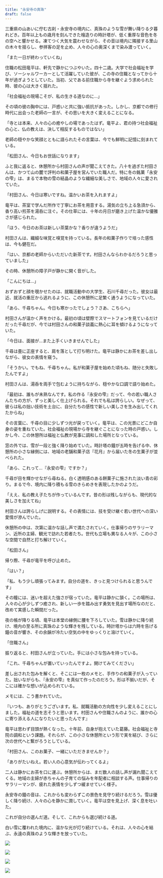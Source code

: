 ```yaml
---
title: "永安寺の真珠"
draft: false
---
```


三重県の山あいに佇む古刹・永安寺の境内に、真珠のような雪が舞い降りる夕暮れどき。百年以上もの歳月を刻んできた檜造りの時計塔が、低く重厚な音色を冬の空へと響かせる。凍てつく大気を震わせながら、その音は境内に隣接する里山の木々を揺らし、参拝客の足を止め、人々の心の奥深くまで染み渡っていく。

「また一日が終わっていくね」

住職の松田竜平は、軒先で静かにつぶやいた。四十二歳。大学で社会福祉を学び、ソーシャルワーカーとして活躍していた彼が、この寺の住職となってから十年が過ぎようとしていた。当初、父である前住職から寺を継ぐよう求められた時、彼の心は大きく揺れた。

「社会福祉の現場こそが、私の生きる道なのに...」

その頃の彼の胸中には、戸惑いと共に強い抵抗があった。しかし、京都での修行時代に出会った老師の一言が、その思いを大きく変えることになる。

「寺とは本来、人々の心の癒やしの場であったはず。竜平よ、君の持つ社会福祉の心と、仏の教えは、決して相反するものではない」

老師の穏やかな笑顔とともに語られたその言葉は、今でも鮮明に記憶に刻まれている。

「松田さん、今日もお世話になります」

ふと我に返ると、休憩所から村田さんの声が聞こえてきた。八十を過ぎた村田さんは、かつて山の麓で評判の和菓子屋を営んでいた職人だ。特に冬の銘菓「永安の雫」は、まるで本物の雪の結晶のような繊細な美しさで、地域の人々に愛されていた。

「村田さん、今日は寒いですね。温かいお茶を入れますよ」

竜平は、茶室で学んだ所作で丁寧にお茶を用意する。湯気の立ち上る急須から、香り高い煎茶を湯呑に注ぐ。その仕草には、十年の月日が磨き上げた温かな優雅さが感じられた。

「ほう、今日のお茶は新しい茶葉かな？香りが違うようだ」

村田さんは、繊細な味覚と嗅覚を持っている。長年の和菓子作りで培った感性は、今も健在だ。

「はい、京都の老師からいただいた新茶です。村田さんならわかるだろうと思っていました」

その時、休憩所の障子戸が静かに開く音がした。

「こんにちは...」

おずおずと顔を覗かせたのは、就職活動中の大学生、石川千尋だった。彼女は最近、就活の重圧から逃れるように、この休憩所に足繁く通うようになっていた。

「あら、千尋ちゃん。今日も寒かったでしょう？さあ、こちらへ」

村田さんが温かく声をかける。最初の頃は壁際でスマートフォンを見ているだけだった千尋だが、今では村田さんの和菓子談義に熱心に耳を傾けるようになっていた。

「今日は、面接が...また上手くいきませんでした」

千尋は畳に正座すると、肩を落として打ち明けた。竜平は静かにお茶を差し出しながら、彼女の表情を窺う。

「そうかい。でもね、千尋ちゃん。私が和菓子屋を始めた頃もね、随分と失敗したんですよ」

村田さんは、湯呑を両手で包むように持ちながら、穏やかな口調で語り始めた。

「最初は、誰もが未熟なんです。私の作る『永安の雫』だって、今の若い職人さんたちの方が、ずっと美しく仕上げられる。それでも私は誇らしい。なぜって、彼らは私の拙い技術を土台に、自分たちの感性で新しい美しさを生み出してくれたからね」

その言葉に、千尋の目に少しずつ光が戻っていく。竜平は、この光景にどこか自身の姿を重ねていた。社会福祉の現場から寺を継ぐことになった時の戸惑い。しかし今、この休憩所は福祉と仏教が見事に調和した場所となっている。

窓の外では、雪が一段と強く降り始めていた。時計塔の鐘が五時を告げる中、休憩所の小さな縁側には、地域の老舗和菓子店『花月』から届いた冬の生菓子が並べられた。

「あら、これって...『永安の雫』ですか？」

千尋が目を輝かせながら尋ねる。白く透明感のある餅菓子に施された淡い青の彩り。まるで今、境内に降り積もる雪のきらめきを表現したかのようだ。

「ええ、私の教え子たちが作っているんです。昔の形は残しながらも、現代的な美しさを加えてね」

村田さんは誇らしげに説明する。その表情には、技を受け継ぐ若い世代への深い愛情が滲んでいた。

休憩所の中は、次第に温かな話し声で満たされていく。仕事帰りのサラリーマン、近所の主婦、観光で訪れた若者たち。世代も立場も異なる人々が、この小さな空間で自然と打ち解けていく。

「松田さん」

帰り際、千尋が竜平を呼び止めた。

「はい？」

「私、もう少し頑張ってみます。自分の道を、きっと見つけられると思うんです」

その瞳には、迷いを超えた強さが宿っていた。竜平は静かに頷く。この場所は、人々の心が少しずつ癒され、新しい一歩を踏み出す勇気を見出す場所なのだと、改めて実感した瞬間だった。

夜の帳が降りる頃、竜平は本堂の縁側に腰を下ろしていた。雪は静かに降り続け、境内の至る所に真珠のような輝きを残している。時計塔からは六時を告げる鐘の音が響き、その余韻が冷たい空気の中をゆっくりと溶けていく。

「住職さん」

振り返ると、村田さんが立っていた。手には小さな包みを持っている。

「これ、千尋ちゃんが置いていったんですよ。開けてみてください」

差し出された包みを解くと、そこには一枚のメモと、手作りの和菓子が入っていた。拙いながらも、『永安の雫』を真似て作ったのだろう。形は不揃いだが、そこには確かな想いが込められている。

メモには、こう書かれていた。

『いつも、ありがとうございます。私、就職活動の方向性を少し変えることにしました。福祉の道を志そうと思います。村田さんや住職さんのように、誰かの心に寄り添える人になりたいと思ったんです』

竜平は思わず目頭が熱くなった。十年前、自身が抱えていた葛藤。社会福祉と寺院の調和という課題。それらが、この小さな休憩所という形で実を結び、さらに次の世代へと繋がろうとしている。

「村田さん、このお菓子、一緒にいただきませんか？」

「ありがたいねえ。若い人の心意気が伝わってくるよ」

二人は静かにお茶を口に運ぶ。休憩所からは、まだ数人の話し声が漏れ聞こえてくる。地域の主婦が赤ちゃんの子育ての悩みを年配者に相談する声。仕事帰りのサラリーマンが、疲れた表情を少しずつ緩ませていく様子。

永安寺の鐘の音は、これからも変わらずこの景色を見守り続けるだろう。雪は優しく降り続け、人々の心を静かに潤していく。竜平は空を見上げ、深く息を吐いた。

これが自分の選んだ道。そして、これからも選び続ける道。

白い雪に覆われた境内に、温かな光が灯り続けている。それは、人々の心を結ぶ、永遠の真珠のような輝きを放っていた。

![](images/1-5-1024x585.png)

![](images/2-5-1024x585.png)

![](images/3-6-1024x585.png)

![](images/4-6-1024x585.png)
